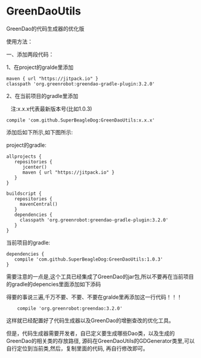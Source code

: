# GreenDaoUtils
GreenDao的代码生成器的优化版

使用方法：

一、添加两段代码：

1、在project的gralde里添加 

    maven { url "https://jitpack.io" }
    classpath 'org.greenrobot:greendao-gradle-plugin:3.2.0'
 
2、在当前项目的gradle里添加  

    注:x.x.x代表最新版本号(比如1.0.3)
    
    compile 'com.github.SuperBeagleDog:GreenDaoUtils:x.x.x'

添加后如下所示,如下图所示:

project的gradle:

    allprojects {
       repositories {
          jcenter()
          maven { url "https://jitpack.io" }
       }
    }
    
    buildscript {
       repositories {
         mavenCentral()
       }
       dependencies {
         classpath 'org.greenrobot:greendao-gradle-plugin:3.2.0'
       }
    }

当前项目的gradle:

    dependencies {
       compile 'com.github.SuperBeagleDog:GreenDaoUtils:1.0.3'
    }

需要注意的一点是,这个工具已经集成了GreenDao的jar包,所以不要再在当前项目的gradle的depencies里面添加如下添码

得要的事说三遍,千万不要、不要、不要在gralde里再添加这一行代码！！！

        compile 'org.greenrobot:greendao:3.2.0'
        
这样就已经配置好了代码生成器以及GreenDao的增删查改的优化工具。

但是，代码生成器需要开发者，自已定义要生成哪些Dao类，以及生成的GreenDao的相关类的存放路径,
源码在GreenDaoUtils的GDGenerator类里,可以自行定位到当前类,然后，复制里面的代码,
再自行修改即可。
